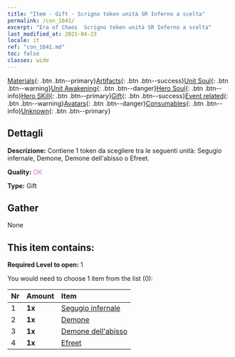 ```yaml
---
title: "Item - Gift - Scrigno token unità SR Inferno a scelta"
permalink: /con_1641/
excerpt: "Era of Chaos  Scrigno token unità SR Inferno a scelta"
last_modified_at: 2021-04-23
locale: it
ref: "con_1641.md"
toc: false
classes: wide
---
```

 [Materials](/ItemsIT/){: .btn .btn--primary}[Artifacts](/ItemsIT/Artifacts/){: .btn .btn--success}[Unit Soul](/ItemsIT/UnitSoul/){: .btn .btn--warning}[Unit Awakening](/ItemsIT/UnitAwakening/){: .btn .btn--danger}[Hero Soul](/ItemsIT/HeroSoul/){: .btn .btn--info}[Hero SKill](/ItemsIT/HeroSkill/){: .btn .btn--primary}[Gift](/ItemsIT/Gift/){: .btn .btn--success}[Event related](/ItemsIT/Events/){: .btn .btn--warning}[Avatars](/ItemsIT/Avatars/){: .btn .btn--danger}[Consumables](/ItemsIT/Consumables/){: .btn .btn--info}[Unknown](/ItemsIT/Unknown/){: .btn .btn--primary}

## Dettagli
 **Descrizione:** Contiene 1 token da scegliere tra le seguenti unità: Segugio infernale, Demone, Demone dell'abisso o Efreet.

 **Quality:** <span style="color: #DA70D6">OK</span>

 **Type:** Gift

## Gather

  None

## This item contains:

 **Required Level to open:** 1

 You would need to choose 1 item from the list (0):

  | Nr | Amount |     Item    |
  |:---|:-------|:------------|
  | 1 |  **1x** | [Segugio infernale](/ItemsIT/unt_228/) |  | 
  | 2 |  **1x** | [Demone](/ItemsIT/unt_229/) |  | 
  | 3 |  **1x** | [Demone dell'abisso](/ItemsIT/unt_230/) |  | 
  | 4 |  **1x** | [Efreet](/ItemsIT/unt_231/) |  | 
